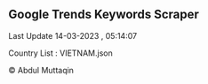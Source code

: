 

## Google Trends Keywords Scraper 
 
Last Update 14-03-2023 , 05:14:07

Country List :
VIETNAM.json



© Abdul Muttaqin 
